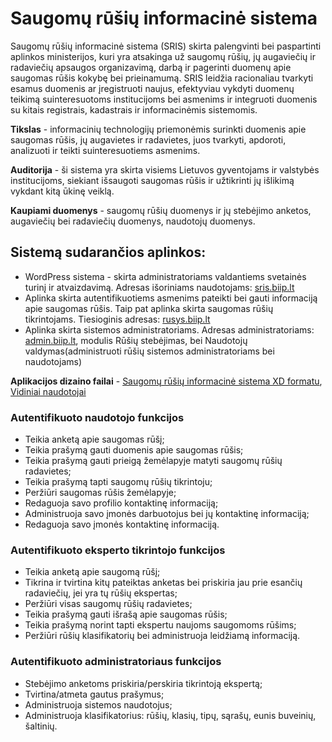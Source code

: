 # Saugomų rūšių informacinė sistema
Saugomų rūšių informacinė sistema (SRIS) skirta palengvinti bei paspartinti aplinkos ministerijos, kuri yra atsakinga už saugomų rūšių, jų augaviečių ir radaviečių apsaugos organizavimą, darbą ir pagerinti duomenų apie saugomas rūšis kokybę bei prieinamumą. SRIS leidžia racionaliau tvarkyti esamus duomenis ar įregistruoti naujus, efektyviau vykdyti duomenų teikimą suinteresuotoms institucijoms bei asmenims ir integruoti duomenis su kitais registrais, kadastrais ir informacinėmis sistemomis.

**Tikslas** - informacinių technologijų priemonėmis surinkti duomenis apie saugomas rūšis, jų augavietes ir radavietes, juos tvarkyti, apdoroti, analizuoti ir teikti suinteresuotiems asmenims.

**Auditorija** - ši sistema yra skirta visiems Lietuvos gyventojams ir valstybės institucijoms, siekiant išsaugoti saugomas rūšis ir užtikrinti jų išlikimą vykdant kitą ūkinę veiklą.

**Kaupiami duomenys** - saugomų rūšių duomenys ir jų stebėjimo anketos, augaviečių bei radaviečių duomenys, naudotojų duomenys.

## Sistemą sudarančios aplinkos:

- WordPress sistema - skirta administratoriams valdantiems svetainės turinį ir atvaizdavimą. Adresas išoriniams naudotojams: [sris.biip.lt](https://sris.biip.lt)
- Aplinka skirta autentifikuotiems asmenims pateikti bei gauti informaciją apie saugomas rūšis. Taip pat aplinka skirta saugomas rūšių tikrintojams. Tiesioginis adresas: [rusys.biip.lt](https://rusys.biip.lt)
- Aplinka skirta sistemos administratoriams. Adresas administratoriams: [admin.biip.lt](https://admin.biip.lt), modulis Rūšių stebėjimas, bei Naudotojų valdymas(administruoti rūšių sistemos administratoriams bei naudotojams)

**Aplikacijos dizaino failai** - [Saugomų rūšių informacinė sistema XD formatu](design/rusiu_stebejimas.xd), [Vidiniai naudotojai](design/vidiniai_naudotojai.xd)

### Autentifikuoto naudotojo funkcijos
- Teikia anketą apie saugomas rūšį;
- Teikia prašymą gauti duomenis apie saugomas rūšis;
- Teikia prašymą gauti prieigą žemėlapyje matyti saugomų rūšių radavietes;
- Teikia prašymą tapti saugomų rūšių tikrintoju;
- Peržiūri saugomas rūšis žemėlapyje;
- Redaguoja savo profilio kontaktinę informaciją;
- Administruoja savo įmonės darbuotojus bei jų kontaktinę informaciją;
- Redaguoja savo įmonės kontaktinę informaciją.

### Autentifikuoto eksperto tikrintojo funkcijos
- Teikia anketą apie saugomą rūšį;
- Tikrina ir tvirtina kitų pateiktas anketas bei priskiria jau prie esančių radaviečių, jei yra tų rūšių ekspertas;
- Peržiūri visas saugomų rūšių radavietes;
- Teikia prašymą gauti išrašą apie saugomas rūšis;
- Teikia prašymą norint tapti ekspertu naujoms saugomoms rūšims;
- Peržiūri rūšių klasifikatorių bei administruoja leidžiamą informaciją.

### Autentifikuoto administratoriaus funkcijos
- Stebėjimo anketoms priskiria/perskiria tikrintoją ekspertą;
- Tvirtina/atmeta gautus prašymus;
- Administruoja sistemos naudotojus;
- Administruoja klasifikatorius: rūšių, klasių, tipų, sąrašų, eunis buveinių, šaltinių.
